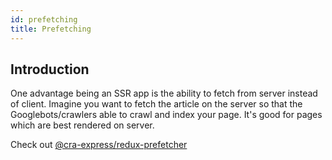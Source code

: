 ```yaml
---
id: prefetching
title: Prefetching
---
```


## Introduction

One advantage being an SSR app is the ability to fetch from server instead of client. Imagine you want to fetch the article on the server so that the Googlebots/crawlers able to crawl and index your page.
It's good for pages which are best rendered on server.

Check out [@cra-express/redux-prefetcher](https://github.com/antonybudianto/create-react-app-express/tree/master/packages/redux-prefetcher)
